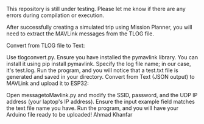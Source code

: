 This repository is still under testing. Please let me know if there are any errors during compilation or execution.

After successfully creating a simulated trip using Mission Planner, you will need to extract the MAVLink messages from the TLOG file.

Convert from TLOG file to Text:<br>

Use tlogconvert.py. Ensure you have installed the pymavlink library. You can install it using pip install pymavlink.
Specify the log file name; in our case, it's test.log.
Run the program, and you will notice that a test.txt file is generated and saved in your directory.
Convert from Text (JSON output) to MAVLink and upload it to ESP32:

Open messagetoMavlink.py and modify the SSID, password, and the UDP IP address (your laptop's IP address).
Ensure the input example field matches the text file name you have.
Run the program, and you will have your Arduino file ready to be uploaded!
Ahmad Khanfar
